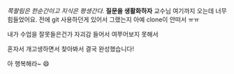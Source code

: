 *쪽팔림은 한순간이고 지식은 평생간다.*
__질문을 생활화하자__
교수님 여기까지 오는데 너무 힘들었어요.
전에 git 사용하던게 있어서 그랬는지 아예 clone이 안떠서 ㅠㅠ

내가 수업을 잘못들은건가 자괴감 들어서 여쭈어보지 못해서

혼자서 개고생하면서 찾아봐서 결국 완성했습니다! 

아 행복해라~  :smile: